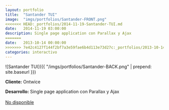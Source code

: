 ```yaml
---
layout:	portfolio
title:	"Santander TUI"
image:	"imgs/portfolios/Santander-FRONT.png"
<<<<<<< HEAD:_portfolios/2014-11-19-Santander-TUI.md
date:   2014-11-19 03:00:00
description: Single page application con Parallax y Ajax 
=======
date:   2013-10-14 00:00:00
>>>>>>> 7e42c4127f144f2bf7a3e59fae6b4d113e73d27c:_portfolios/2013-10-14-santander-tui.md
categories: interactivo
---
```

![Santander TUI]({{ "/imgs/portfolios/Santander-BACK.png" | prepend: site.baseurl }})

**Cliente:** Ontwice

**Desarrollo:** Single page application con Parallax y Ajax 
<br><br>
<a class="link" href="#" target="blank"> No disponible</a>